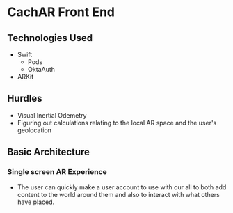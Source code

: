 # CachAR Front End

## Technologies Used
  * Swift
    * Pods
    * OktaAuth
  * ARKit

## Hurdles
  * Visual Inertial Odemetry
  * Figuring out calculations relating to the local AR space and the user's geolocation

## Basic Architecture
### Single screen AR Experience
* The user can quickly make a user account to use with our all to both add content to the world around them and also to interact with what others have placed.

